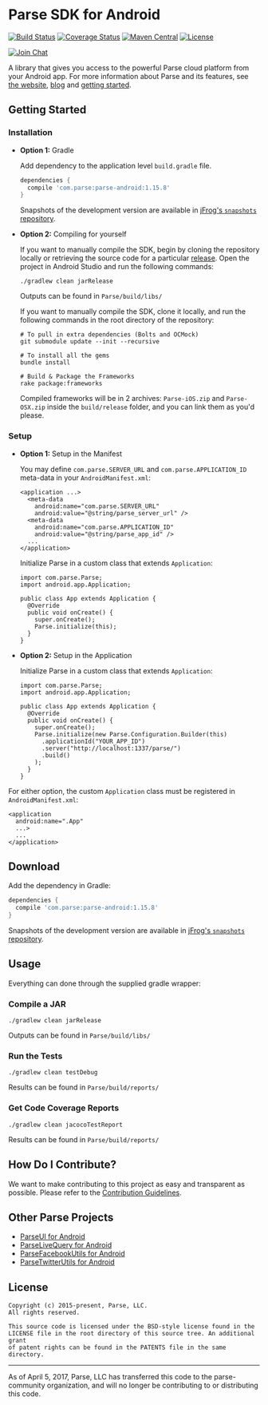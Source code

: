 # Parse SDK for Android
[![Build Status][build-status-svg]][build-status-link]
[![Coverage Status][coverage-status-svg]][coverage-status-link]
[![Maven Central][maven-svg]][maven-link]
[![License][license-svg]][license-link]

[![Join Chat](https://img.shields.io/badge/gitter-join%20chat%20%E2%86%92-brightgreen.svg)](https://gitter.im/ParsePlatform/Chat)

A library that gives you access to the powerful Parse cloud platform from your Android app.
For more information about Parse and its features, see [the website][parseplatform.org], [blog][blog] and [getting started][guide].




## Getting Started
### Installation
- **Option 1:** Gradle

  Add dependency to the application level `build.gradle` file.

  ```groovy
  dependencies {
    compile 'com.parse:parse-android:1.15.8'
  }
  ```

  Snapshots of the development version are available in [jFrog's `snapshots` repository][snap].

- **Option 2:** Compiling for yourself

  If you want to manually compile the SDK, begin by cloning the repository locally or retrieving the source code for a particular [release](releases). Open the project in Android Studio and run the following commands:
  
  ```
  ./gradlew clean jarRelease
  ```
  Outputs can be found in `Parse/build/libs/`
  
  If you want to manually compile the SDK, clone it locally, and run the following commands in the root directory of the repository:

      # To pull in extra dependencies (Bolts and OCMock)
      git submodule update --init --recursive

      # To install all the gems
      bundle install

      # Build & Package the Frameworks
      rake package:frameworks

    Compiled frameworks will be in 2 archives: `Parse-iOS.zip` and `Parse-OSX.zip` inside the `build/release` folder, and you can link them as you'd please.
    
 ### Setup
- **Option 1:** Setup in the Manifest

  You may define `com.parse.SERVER_URL` and `com.parse.APPLICATION_ID` meta-data in your `AndroidManifest.xml`:

  ```
  <application ...>
    <meta-data
      android:name="com.parse.SERVER_URL"
      android:value="@string/parse_server_url" />
    <meta-data
      android:name="com.parse.APPLICATION_ID"
      android:value="@string/parse_app_id" />
    ...
  </application>
  ```
  
  Initialize Parse in a custom class that extends `Application`:
  ```
  import com.parse.Parse;
  import android.app.Application;

  public class App extends Application {
    @Override
    public void onCreate() {
      super.onCreate();
      Parse.initialize(this);
    }
  }
  ```
  
- **Option 2:** Setup in the Application
  
  Initialize Parse in a custom class that extends `Application`:
  ```
  import com.parse.Parse;
  import android.app.Application;

  public class App extends Application {
    @Override
    public void onCreate() {
      super.onCreate();
      Parse.initialize(new Parse.Configuration.Builder(this)
        .applicationId("YOUR_APP_ID")
        .server("http://localhost:1337/parse/")
        .build()
      );
    }
  }
  ```
  
 For either option, the custom `Application` class must be registered in `AndroidManifest.xml`:
 ```
 <application
   android:name=".App"
   ...>
   ...
 </application>
 ```

## Download
Add the dependency in Gradle:

```groovy
dependencies {
  compile 'com.parse:parse-android:1.15.8'
}
```

Snapshots of the development version are available in [jFrog's `snapshots` repository][snap].

## Usage
Everything can done through the supplied gradle wrapper:

### Compile a JAR
```
./gradlew clean jarRelease
```
Outputs can be found in `Parse/build/libs/`

### Run the Tests
```
./gradlew clean testDebug
```
Results can be found in `Parse/build/reports/`

### Get Code Coverage Reports
```
./gradlew clean jacocoTestReport
```
Results can be found in `Parse/build/reports/`

## How Do I Contribute?
We want to make contributing to this project as easy and transparent as possible. Please refer to the [Contribution Guidelines](contributing).

## Other Parse Projects

 - [ParseUI for Android][parseui-link]
 - [ParseLiveQuery for Android][parselivequery-link]
 - [ParseFacebookUtils for Android][parsefacebookutils-link]
 - [ParseTwitterUtils for Android][parsetwitterutils-link]

## License
    Copyright (c) 2015-present, Parse, LLC.
    All rights reserved.

    This source code is licensed under the BSD-style license found in the
    LICENSE file in the root directory of this source tree. An additional grant
    of patent rights can be found in the PATENTS file in the same directory.

-----

As of April 5, 2017, Parse, LLC has transferred this code to the parse-community organization, and will no longer be contributing to or distributing this code.

 [parseplatform.org]: http://parseplatform.org/
 [blog]: http://blog.parse.com/
 [guide]: http://docs.parseplatform.org/android/guide/

 [latest]: https://search.maven.org/remote_content?g=com.parse&a=parse-android&v=LATEST
 [snap]: https://oss.jfrog.org/artifactory/oss-snapshot-local/com/parse/parse-android/

 [build-status-svg]: https://travis-ci.org/parse-community/Parse-SDK-Android.svg?branch=master
 [build-status-link]: https://travis-ci.org/parse-community/Parse-SDK-Android
 [coverage-status-svg]: https://coveralls.io/repos/parse-community/Parse-SDK-Android/badge.svg?branch=master&service=github
 [coverage-status-link]: https://coveralls.io/github/parse-community/Parse-SDK-Android?branch=master
 [maven-svg]: https://maven-badges.herokuapp.com/maven-central/com.parse/parse-android/badge.svg?style=flat
 [maven-link]: https://maven-badges.herokuapp.com/maven-central/com.parse/parse-android

 [parseui-link]: https://github.com/parse-community/ParseUI-Android
 [parselivequery-link]: https://github.com/parse-community/ParseLiveQuery-Android
 [parsefacebookutils-link]: https://github.com/parse-community/ParseFacebookUtils-Android
 [parsetwitterutils-link]: https://github.com/parse-community/ParseTwitterUtils-Android

 [license-svg]: https://img.shields.io/badge/license-BSD-lightgrey.svg
 [license-link]: https://github.com/parse-community/Parse-SDK-Android/blob/master/LICENSE

 [releases]: https://github.com/parse-community/Parse-SDK-Android/releases
 [contributing]: https://github.com/parse-community/Parse-SDK-Android/blob/master/CONTRIBUTING.md
